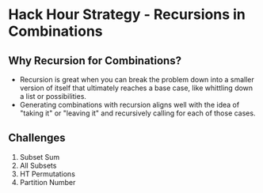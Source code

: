 # Hack Hour Strategy - Recursions in Combinations

## Why Recursion for Combinations?
- Recursion is great when you can break the problem down into a smaller version of itself that ultimately reaches a base case, like whittling down a list or possibilities.
- Generating combinations with recursion aligns well with the idea of "taking it" or "leaving it" and recursively calling for each of those cases.

## Challenges
1. Subset Sum
2. All Subsets
3. HT Permutations
4. Partition Number
